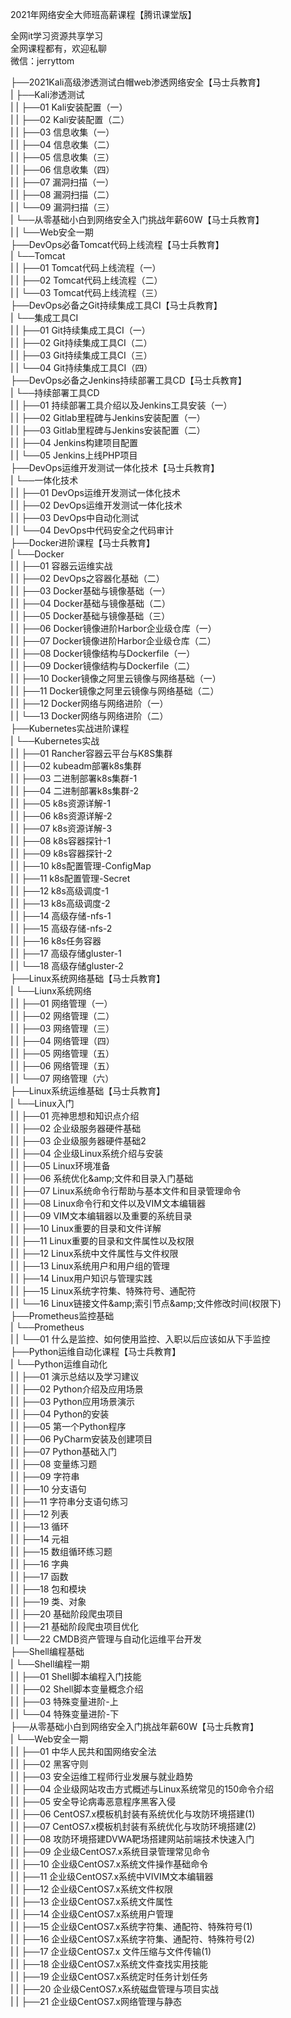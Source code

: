 2021年网络安全大师班高薪课程【腾讯课堂版】

全网it学习资源共享学习<br>全网课程都有，欢迎私聊<br>微信：jerryttom<br>

├──2021Kali高级渗透测试白帽web渗透网络安全【马士兵教育】<br> | ├──Kali渗透测试<br> | | ├──01 Kali安装配置（一）<br> | | ├──02 Kali安装配置（二）<br> | | ├──03 信息收集（一）<br> | | ├──04 信息收集（二）<br> | | ├──05 信息收集（三）<br> | | ├──06 信息收集（四）<br> | | ├──07 漏洞扫描（一）<br> | | ├──08 漏洞扫描（二）<br> | | └──09 漏洞扫描（三）<br> | └──从零基础小白到网络安全入门挑战年薪60W【马士兵教育】<br> | | └──Web安全一期<br> ├──DevOps必备Tomcat代码上线流程【马士兵教育】<br> | └──Tomcat<br> | | ├──01 Tomcat代码上线流程（一）<br> | | ├──02 Tomcat代码上线流程（二）<br> | | └──03 Tomcat代码上线流程（三）<br> ├──DevOps必备之Git持续集成工具CI【马士兵教育】<br> | └──集成工具CI<br> | | ├──01 Git持续集成工具CI（一）<br> | | ├──02 Git持续集成工具CI（二）<br> | | ├──03 Git持续集成工具CI（三）<br> | | └──04 Git持续集成工具CI（四）<br> ├──DevOps必备之Jenkins持续部署工具CD【马士兵教育】<br> | └──持续部署工具CD<br> | | ├──01 持续部署工具介绍以及Jenkins工具安装（一）<br> | | ├──02 Gitlab里程碑与Jenkins安装配置（一）<br> | | ├──03 Gitlab里程碑与Jenkins安装配置（二）<br> | | ├──04 Jenkins构建项目配置<br> | | └──05 Jenkins上线PHP项目<br> ├──DevOps运维开发测试一体化技术【马士兵教育】<br> | └──一体化技术<br> | | ├──01 DevOps运维开发测试一体化技术<br> | | ├──02 DevOps运维开发测试一体化技术<br> | | ├──03 DevOps中自动化测试<br> | | └──04 DevOps中代码安全之代码审计<br> ├──Docker进阶课程【马士兵教育】<br> | └──Docker<br> | | ├──01 容器云运维实战<br> | | ├──02 DevOps之容器化基础（二）<br> | | ├──03 Docker基础与镜像基础（一）<br> | | ├──04 Docker基础与镜像基础（二）<br> | | ├──05 Docker基础与镜像基础（三）<br> | | ├──06 Docker镜像进阶Harbor企业级仓库（一）<br> | | ├──07 Docker镜像进阶Harbor企业级仓库（二）<br> | | ├──08 Docker镜像结构与Dockerfile（一）<br> | | ├──09 Docker镜像结构与Dockerfile（二）<br> | | ├──10 Docker镜像之阿里云镜像与网络基础（一）<br> | | ├──11 Docker镜像之阿里云镜像与网络基础（二）<br> | | ├──12 Docker网络与网络进阶（一）<br> | | └──13 Docker网络与网络进阶（二）<br> ├──Kubernetes实战进阶课程<br> | └──Kubernetes实战<br> | | ├──01 Rancher容器云平台与K8S集群<br> | | ├──02 kubeadm部署k8s集群<br> | | ├──03 二进制部署k8s集群-1<br> | | ├──04 二进制部署k8s集群-2<br> | | ├──05 k8s资源详解-1<br> | | ├──06 k8s资源详解-2<br> | | ├──07 k8s资源详解-3<br> | | ├──08 k8s容器探针-1<br> | | ├──09 k8s容器探针-2<br> | | ├──10 k8s配置管理-ConfigMap<br> | | ├──11 k8s配置管理-Secret<br> | | ├──12 k8s高级调度-1<br> | | ├──13 k8s高级调度-2<br> | | ├──14 高级存储-nfs-1<br> | | ├──15 高级存储-nfs-2<br> | | ├──16 k8s任务容器<br> | | ├──17 高级存储gluster-1<br> | | └──18 高级存储gluster-2<br> ├──Linux系统网络基础【马士兵教育】<br> | └──Liunx系统网络<br> | | ├──01 网络管理（一）<br> | | ├──02 网络管理（二）<br> | | ├──03 网络管理（三）<br> | | ├──04 网络管理（四）<br> | | ├──05 网络管理（五）<br> | | ├──06 网络管理（五）<br> | | └──07 网络管理（六）<br> ├──Linux系统运维基础【马士兵教育】<br> | └──Linux入门<br> | | ├──01 亮神思想和知识点介绍<br> | | ├──02 企业级服务器硬件基础<br> | | ├──03 企业级服务器硬件基础2<br> | | ├──04 企业级Linux系统介绍与安装<br> | | ├──05 Linux环境准备<br> | | ├──06 系统优化&amp;amp;文件和目录入门基础<br> | | ├──07 Linux系统命令行帮助与基本文件和目录管理命令<br> | | ├──08 Linux命令行和文件以及VIM文本编辑器<br> | | ├──09 VIM文本编辑器以及重要的系统目录<br> | | ├──10 Linux重要的目录和文件详解<br> | | ├──11 Linux重要的目录和文件属性以及权限<br> | | ├──12 Linux系统中文件属性与文件权限<br> | | ├──13 Linux系统用户和用户组的管理<br> | | ├──14 Linux用户知识与管理实践<br> | | ├──15 Linux系统字符集、特殊符号、通配符<br> | | └──16 Linux链接文件&amp;amp;索引节点&amp;amp;文件修改时间(权限下)<br> ├──Prometheus监控基础<br> | └──Prometheus<br> | | └──01 什么是监控、如何使用监控、入职以后应该如从下手监控<br> ├──Python运维自动化课程【马士兵教育】<br> | └──Python运维自动化<br> | | ├──01 演示总结以及学习建议<br> | | ├──02 Python介绍及应用场景<br> | | ├──03 Python应用场景演示<br> | | ├──04 Python的安装<br> | | ├──05 第一个Python程序<br> | | ├──06 PyCharm安装及创建项目<br> | | ├──07 Python基础入门<br> | | ├──08 变量练习题<br> | | ├──09 字符串<br> | | ├──10 分支语句<br> | | ├──11 字符串分支语句练习<br> | | ├──12 列表<br> | | ├──13 循环<br> | | ├──14 元祖<br> | | ├──15 数组循环练习题<br> | | ├──16 字典<br> | | ├──17 函数<br> | | ├──18 包和模块<br> | | ├──19 类、对象<br> | | ├──20 基础阶段爬虫项目<br> | | ├──21 基础阶段爬虫项目优化<br> | | └──22 CMDB资产管理与自动化运维平台开发<br> ├──Shell编程基础<br> | └──Shell编程一期<br> | | ├──01 Shell脚本编程入门技能<br> | | ├──02 Shell脚本变量概念介绍<br> | | ├──03 特殊变量进阶-上<br> | | └──04 特殊变量进阶-下<br> ├──从零基础小白到网络安全入门挑战年薪60W【马士兵教育】<br> | └──Web安全一期<br> | | ├──01 中华人民共和国网络安全法<br> | | ├──02 黑客守则<br> | | ├──03 安全运维工程师行业发展与就业趋势<br> | | ├──04 企业级网站攻击方式概述与Linux系统常见的150命令介绍<br> | | ├──05 安全导论病毒恶意程序黑客入侵<br> | | ├──06 CentOS7.x模板机封装有系统优化与攻防环境搭建(1)<br> | | ├──07 CentOS7.x模板机封装有系统优化与攻防环境搭建(2)<br> | | ├──08 攻防环境搭建DVWA靶场搭建网站前端技术快速入门<br> | | ├──09 企业级CentOS7.x系统目录管理常见命令<br> | | ├──10 企业级CentOS7.x系统文件操作基础命令<br> | | ├──11 企业级CentOS7.x系统中VIVIM文本编辑器<br> | | ├──12 企业级CentOS7.x系统文件权限<br> | | ├──13 企业级CentOS7.x系统文件属性<br> | | ├──14 企业级CentOS7.x系统用户管理<br> | | ├──15 企业级CentOS7.x系统字符集、通配符、特殊符号(1)<br> | | ├──16 企业级CentOS7.x系统字符集、通配符、特殊符号(2)<br> | | ├──17 企业级CentOS7.x 文件压缩与文件传输(1)<br> | | ├──18 企业级CentOS7.x系统文件查找实用技能<br> | | ├──19 企业级CentOS7.x系统定时任务计划任务<br> | | ├──20 企业级CentOS7.x系统磁盘管理与项目实战<br> | | ├──21 企业级CentOS7.x网络管理与静态